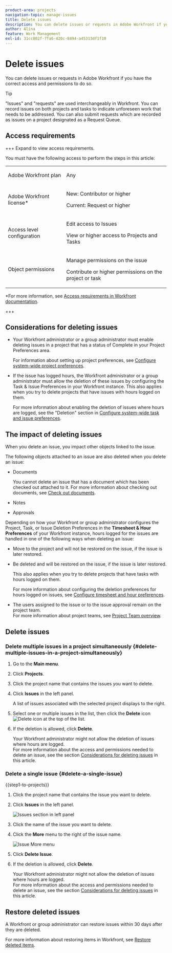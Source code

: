 ```yaml
---
product-area: projects
navigation-topic: manage-issues
title: Delete issues
description: You can delete issues or requests in Adobe Workfront if you have the correct access and permissions to do so.
author: Alina
feature: Work Management
exl-id: 31cc802f-7fa6-420c-8494-a45313df1f10
---
```

# Delete issues

<!--Audited: 05/2025-->

You can delete issues or requests in Adobe Workfront if you have the correct access and permissions to do so.

>[!TIP]
>
>"Issues" and "requests" are used interchangeably in Workfront. You can record issues on both projects and tasks to indicate unforeseen work that needs to be addressed. You can also submit requests which are recorded as issues on a project designated as a Request Queue.

## Access requirements

+++ Expand to view access requirements. 

You must have the following access to perform the steps in this article:

<table style="table-layout:auto"> 
 <col> 
 <col> 
 <tbody> 
  <tr> 
   <td role="rowheader">Adobe Workfront plan</td> 
   <td> <p>Any</p> </td> 
  </tr> 
  <tr> 
   <td role="rowheader">Adobe Workfront license*</td> 
   <td> <p>New: Contributor or higher</p>
   <p>Current: Request or higher</p>
 </td> 
  </tr> 
  <tr> 
   <td role="rowheader">Access level configuration</td> 
   <td> <p>Edit access to Issues</p> <p>View or higher access to Projects and Tasks</p>  </td> 
  </tr> 
  <tr> 
   <td role="rowheader">Object permissions</td> 
   <td> <p>Manage permissions on the issue</p> <p>Contribute or higher permissions on the project or task</p> </td> 
  </tr> 
 </tbody> 
</table>

*For more information, see [Access requirements in Workfront documentation](/help/quicksilver/administration-and-setup/add-users/access-levels-and-object-permissions/access-level-requirements-in-documentation.md). 

+++

## Considerations for deleting issues

* Your Workfront administrator or a group administrator must enable deleting issues in a project that has a status of Complete in your Project Preferences area. 

  For information about setting up project preferences, see [Configure system-wide project preferences](../../../administration-and-setup/set-up-workfront/configure-system-defaults/set-project-preferences.md).   

* If the issue has logged hours, the Workfront administrator or a group administrator must allow the deletion of these issues by configuring the Task & Issue Preferences in your Workfront instance. This also applies when you try to delete projects that have issues with hours logged on them.

  For more information about enabling the deletion of issues where hours are logged, see the "Deletion" section in [Configure system-wide task and issue preferences](../../../administration-and-setup/set-up-workfront/configure-system-defaults/set-task-issue-preferences.md).

  
## The impact of deleting issues

When you delete an issue, you impact other objects linked to the issue.

The following objects attached to an issue are also deleted when you delete an issue:

* Documents

  You cannot delete an issue that has a document which has been checked out attached to it. For more information about checking out documents, see [Check out documents](../../../documents/managing-documents/check-out-documents.md).

* Notes
* Approvals

Depending on how your Workfront or group administrator configures the Project, Task, or Issue Deletion Preferences in the **Timesheet & Hour Preferences** of your Workfront instance, hours logged for the issues are handled in one of the following ways when deleting an issue:

* Move to the project and will not be restored on the issue, if the issue is later restored.
* Be deleted and will be restored on the issue, if the issue is later restored.

  This also applies when you try to delete projects that have tasks with hours logged on them.

  <!--
  <MadCap:conditionalText data-mc-conditions="QuicksilverOrClassic.Draft mode">
  <span data-mc-conditions="QuicksilverOrClassic.Quicksilver">(this is not possible in classic)</span>
  </MadCap:conditionalText>
  -->

  For more information about configuring the deletion preferences for hours logged on issues, see [Configure timesheet and hour preferences](../../../administration-and-setup/set-up-workfront/configure-timesheets-schedules/timesheet-and-hour-preferences.md).

* The users assigned to the issue or to the issue approval remain on the project team.  
  For more information about project teams, see [Project Team overview](../../../manage-work/projects/planning-a-project/project-team-overview.md).

## Delete issues

### Delete multiple issues in a project simultaneously  {#delete-multiple-issues-in-a-project-simultaneously}

1. Go to the **Main menu**. 
1. Click **Projects**.  
1. Click the project name that contains the issues you want to delete.
1. Click **Issues** in the left panel. 

    A list of issues associated with the selected project displays to the right. 
1. Select one or multiple issues in the list, then click the **Delete** icon ![Delete icon](assets/delete.png) at the top of the list. 

1. If the deletion is allowed, click **Delete**.

   Your Workfront administrator might not allow the deletion of issues where hours are logged.  
   For more information about the access and permissions needed to delete an issue, see the section [Considerations for deleting issues](#considerations-for-deleting-issues) in this article.

### Delete a single issue {#delete-a-single-issue}

{{step1-to-projects}} 

1. Click the project name that contains the issue you want to delete.
1. Click **Issues** in the left panel.

   ![Issues section in left panel](assets/qs-issues-icon-highlighted-on-project-350x278.png)

1. Click the name of the issue you want to delete.
1. Click the **More** menu to the right of the issue name.

   ![Issue More menu](assets/qs-issue-more-menu-highlighted-350x469.png)

1. Click **Delete Issue**. 
1. If the deletion is allowed, click **Delete**.
   
   Your Workfront administrator might not allow the deletion of issues where hours are logged.  
   For more information about the access and permissions needed to delete an issue, see the section [Considerations for deleting issues](#considerations-for-deleting-issues) in this article.

## Restore deleted issues

A Workfront or group administrator can restore issues within 30 days after they are deleted. 

For more information about restoring items in Workfront, see [Restore deleted items](../../../administration-and-setup/manage-workfront/manage-deleted-items/restore-deleted-items.md).
